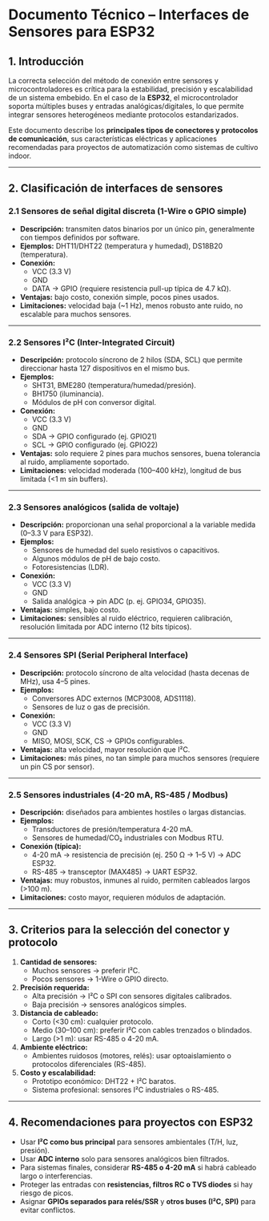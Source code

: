 # **Documento Técnico – Interfaces de Sensores para ESP32**

## **1. Introducción**

La correcta selección del método de conexión entre sensores y microcontroladores es crítica para la estabilidad, precisión y escalabilidad de un sistema embebido. En el caso de la **ESP32**, el microcontrolador soporta múltiples buses y entradas analógicas/digitales, lo que permite integrar sensores heterogéneos mediante protocolos estandarizados.

Este documento describe los **principales tipos de conectores y protocolos de comunicación**, sus características eléctricas y aplicaciones recomendadas para proyectos de automatización como sistemas de cultivo indoor.

------

## **2. Clasificación de interfaces de sensores**

### **2.1 Sensores de señal digital discreta (1-Wire o GPIO simple)**

- **Descripción:** transmiten datos binarios por un único pin, generalmente con tiempos definidos por software.
- **Ejemplos:** DHT11/DHT22 (temperatura y humedad), DS18B20 (temperatura).
- **Conexión:**
  - VCC (3.3 V)
  - GND
  - DATA → GPIO (requiere resistencia pull-up típica de 4.7 kΩ).
- **Ventajas:** bajo costo, conexión simple, pocos pines usados.
- **Limitaciones:** velocidad baja (~1 Hz), menos robusto ante ruido, no escalable para muchos sensores.

------

### **2.2 Sensores I²C (Inter-Integrated Circuit)**

- **Descripción:** protocolo síncrono de 2 hilos (SDA, SCL) que permite direccionar hasta 127 dispositivos en el mismo bus.
- **Ejemplos:**
  - SHT31, BME280 (temperatura/humedad/presión).
  - BH1750 (iluminancia).
  - Módulos de pH con conversor digital.
- **Conexión:**
  - VCC (3.3 V)
  - GND
  - SDA → GPIO configurado (ej. GPIO21)
  - SCL → GPIO configurado (ej. GPIO22)
- **Ventajas:** solo requiere 2 pines para muchos sensores, buena tolerancia al ruido, ampliamente soportado.
- **Limitaciones:** velocidad moderada (100–400 kHz), longitud de bus limitada (<1 m sin buffers).

------

### **2.3 Sensores analógicos (salida de voltaje)**

- **Descripción:** proporcionan una señal proporcional a la variable medida (0–3.3 V para ESP32).
- **Ejemplos:**
  - Sensores de humedad del suelo resistivos o capacitivos.
  - Algunos módulos de pH de bajo costo.
  - Fotoresistencias (LDR).
- **Conexión:**
  - VCC (3.3 V)
  - GND
  - Salida analógica → pin ADC (p. ej. GPIO34, GPIO35).
- **Ventajas:** simples, bajo costo.
- **Limitaciones:** sensibles al ruido eléctrico, requieren calibración, resolución limitada por ADC interno (12 bits típicos).

------

### **2.4 Sensores SPI (Serial Peripheral Interface)**

- **Descripción:** protocolo síncrono de alta velocidad (hasta decenas de MHz), usa 4–5 pines.
- **Ejemplos:**
  - Conversores ADC externos (MCP3008, ADS1118).
  - Sensores de luz o gas de precisión.
- **Conexión:**
  - VCC (3.3 V)
  - GND
  - MISO, MOSI, SCK, CS → GPIOs configurables.
- **Ventajas:** alta velocidad, mayor resolución que I²C.
- **Limitaciones:** más pines, no tan simple para muchos sensores (requiere un pin CS por sensor).

------

### **2.5 Sensores industriales (4-20 mA, RS-485 / Modbus)**

- **Descripción:** diseñados para ambientes hostiles o largas distancias.
- **Ejemplos:**
  - Transductores de presión/temperatura 4-20 mA.
  - Sensores de humedad/CO₂ industriales con Modbus RTU.
- **Conexión (típica):**
  - 4-20 mA → resistencia de precisión (ej. 250 Ω → 1–5 V) → ADC ESP32.
  - RS-485 → transceptor (MAX485) → UART ESP32.
- **Ventajas:** muy robustos, inmunes al ruido, permiten cableados largos (>100 m).
- **Limitaciones:** costo mayor, requieren módulos de adaptación.

------

## **3. Criterios para la selección del conector y protocolo**

1. **Cantidad de sensores:**
   - Muchos sensores → preferir I²C.
   - Pocos sensores → 1-Wire o GPIO directo.
2. **Precisión requerida:**
   - Alta precisión → I²C o SPI con sensores digitales calibrados.
   - Baja precisión → sensores analógicos simples.
3. **Distancia de cableado:**
   - Corto (<30 cm): cualquier protocolo.
   - Medio (30–100 cm): preferir I²C con cables trenzados o blindados.
   - Largo (>1 m): usar RS-485 o 4-20 mA.
4. **Ambiente eléctrico:**
   - Ambientes ruidosos (motores, relés): usar optoaislamiento o protocolos diferenciales (RS-485).
5. **Costo y escalabilidad:**
   - Prototipo económico: DHT22 + I²C baratos.
   - Sistema profesional: sensores I²C industriales o RS-485.

------

## **4. Recomendaciones para proyectos con ESP32**

- Usar **I²C como bus principal** para sensores ambientales (T/H, luz, presión).
- Usar **ADC interno** solo para sensores analógicos bien filtrados.
- Para sistemas finales, considerar **RS-485 o 4-20 mA** si habrá cableado largo o interferencias.
- Proteger las entradas con **resistencias, filtros RC o TVS diodes** si hay riesgo de picos.
- Asignar **GPIOs separados para relés/SSR** y **otros buses (I²C, SPI)** para evitar conflictos.